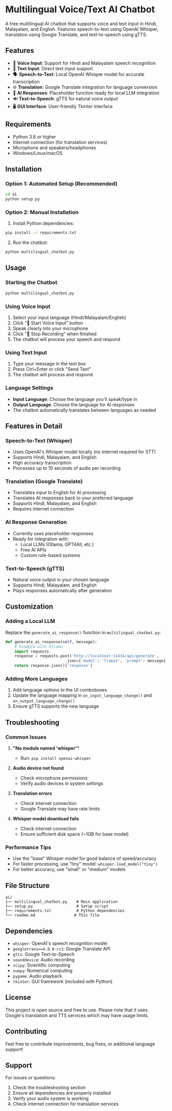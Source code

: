 # Multilingual Voice/Text AI Chatbot

A free multilingual AI chatbot that supports voice and text input in Hindi, Malayalam, and English. Features speech-to-text using OpenAI Whisper, translation using Google Translate, and text-to-speech using gTTS.

## Features

- 🎤 **Voice Input**: Support for Hindi and Malayalam speech recognition
- 📝 **Text Input**: Direct text input support
- 🗣️ **Speech-to-Text**: Local OpenAI Whisper model for accurate transcription
- 🌐 **Translation**: Google Translate integration for language conversion
- 🤖 **AI Responses**: Placeholder function ready for local LLM integration
- 🔊 **Text-to-Speech**: gTTS for natural voice output
- 🖥️ **GUI Interface**: User-friendly Tkinter interface

## Requirements

- Python 3.8 or higher
- Internet connection (for translation services)
- Microphone and speakers/headphones
- Windows/Linux/macOS

## Installation

### Option 1: Automated Setup (Recommended)

```bash
cd ai
python setup.py
```

### Option 2: Manual Installation

1. Install Python dependencies:
```bash
pip install -r requirements.txt
```

2. Run the chatbot:
```bash
python multilingual_chatbot.py
```

## Usage

### Starting the Chatbot

```bash
python multilingual_chatbot.py
```

### Using Voice Input

1. Select your input language (Hindi/Malayalam/English)
2. Click "🎤 Start Voice Input" button
3. Speak clearly into your microphone
4. Click "🛑 Stop Recording" when finished
5. The chatbot will process your speech and respond

### Using Text Input

1. Type your message in the text box
2. Press Ctrl+Enter or click "Send Text"
3. The chatbot will process and respond

### Language Settings

- **Input Language**: Choose the language you'll speak/type in
- **Output Language**: Choose the language for AI responses
- The chatbot automatically translates between languages as needed

## Features in Detail

### Speech-to-Text (Whisper)
- Uses OpenAI's Whisper model locally (no internet required for STT)
- Supports Hindi, Malayalam, and English
- High accuracy transcription
- Processes up to 10 seconds of audio per recording

### Translation (Google Translate)
- Translates input to English for AI processing
- Translates AI responses back to your preferred language
- Supports Hindi, Malayalam, and English
- Requires internet connection

### AI Response Generation
- Currently uses placeholder responses
- Ready for integration with:
  - Local LLMs (Ollama, GPT4All, etc.)
  - Free AI APIs
  - Custom rule-based systems

### Text-to-Speech (gTTS)
- Natural voice output in your chosen language
- Supports Hindi, Malayalam, and English
- Plays responses automatically after generation

## Customization

### Adding a Local LLM

Replace the `generate_ai_response()` function in `multilingual_chatbot.py`:

```python
def generate_ai_response(self, message):
    # Example with Ollama
    import requests
    response = requests.post('http://localhost:11434/api/generate',
                           json={'model': 'llama2', 'prompt': message})
    return response.json()['response']
```

### Adding More Languages

1. Add language options to the UI comboboxes
2. Update the language mapping in `on_input_language_change()` and `on_output_language_change()`
3. Ensure gTTS supports the new language

## Troubleshooting

### Common Issues

1. **"No module named 'whisper'"**
   - Run: `pip install openai-whisper`

2. **Audio device not found**
   - Check microphone permissions
   - Verify audio devices in system settings

3. **Translation errors**
   - Check internet connection
   - Google Translate may have rate limits

4. **Whisper model download fails**
   - Check internet connection
   - Ensure sufficient disk space (~1GB for base model)

### Performance Tips

- Use the "base" Whisper model for good balance of speed/accuracy
- For faster processing, use "tiny" model: `whisper.load_model("tiny")`
- For better accuracy, use "small" or "medium" models

## File Structure

```
ai/
├── multilingual_chatbot.py    # Main application
├── setup.py                   # Setup script
├── requirements.txt           # Python dependencies
└── readme.md                 # This file
```

## Dependencies

- `whisper`: OpenAI's speech recognition model
- `googletrans==4.0.0-rc1`: Google Translate API
- `gtts`: Google Text-to-Speech
- `sounddevice`: Audio recording
- `scipy`: Scientific computing
- `numpy`: Numerical computing
- `pygame`: Audio playback
- `tkinter`: GUI framework (included with Python)

## License

This project is open source and free to use. Please note that it uses Google's translation and TTS services which may have usage limits.

## Contributing

Feel free to contribute improvements, bug fixes, or additional language support!

## Support

For issues or questions:
1. Check the troubleshooting section
2. Ensure all dependencies are properly installed
3. Verify your audio system is working
4. Check internet connection for translation services